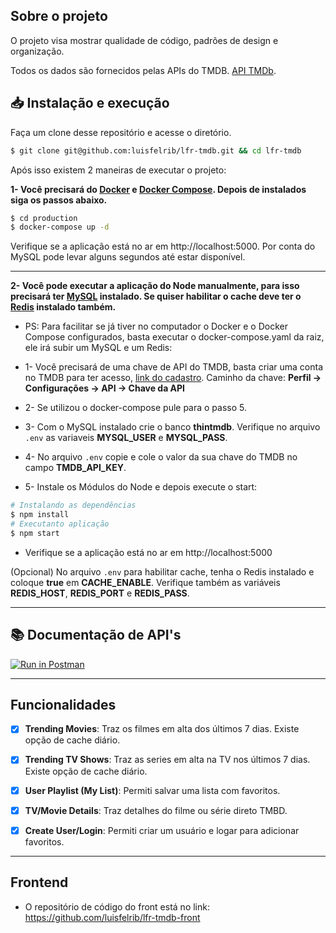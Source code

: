 ## Sobre o projeto

O projeto visa mostrar qualidade de código, padrões de design e organização.

Todos os dados são fornecidos pelas APIs do TMDB. [API TMDb](https://www.themoviedb.org/documentation/api).

## 📥 Instalação e execução
Faça um clone desse repositório e acesse o diretório.

```bash
$ git clone git@github.com:luisfelrib/lfr-tmdb.git && cd lfr-tmdb
```
Após isso existem 2 maneiras de executar o projeto:

**1- Você precisará do [Docker](https://docs.docker.com/engine/install/) e [Docker Compose](https://docs.docker.com/compose/install/). Depois de instalados siga os passos abaixo.** 
```bash
$ cd production
$ docker-compose up -d
```
Verifique se a aplicação está no ar em http://localhost:5000. Por conta do MySQL pode levar alguns segundos até estar disponível.

---
**2- Você pode executar a aplicação do Node manualmente, para isso precisará ter [MySQL](https://dev.mysql.com/doc/refman/8.0/en/installing.html) instalado. Se quiser habilitar o cache deve ter o [Redis](https://redis.io/topics/quickstart) instalado também.**
- PS: Para facilitar se já tiver no computador o Docker e o Docker Compose configurados, basta executar o docker-compose.yaml da raiz, ele irá subir um MySQL e um Redis:

- 1- Você precisará de uma chave de API do TMDB, basta criar uma conta no TMDB para ter acesso, [link do cadastro](https://www.themoviedb.org/signup). Caminho da chave: **Perfil -> Configurações -> API -> Chave da API**

- 2- Se utilizou o docker-compose pule para o passo 5.
- 3- Com o MySQL instalado crie o banco **thintmdb**. Verifique no arquivo `.env` as variaveis **MYSQL_USER** e **MYSQL_PASS**.
- 4- No arquivo `.env` copie e cole o valor da sua chave do TMDB no campo **TMDB_API_KEY**.
- 5- Instale os Módulos do Node e depois execute o start:
```bash
# Instalando as dependências
$ npm install
# Executanto aplicação
$ npm start
```
- Verifique se a aplicação está no ar em http://localhost:5000

(Opcional) No arquivo `.env` para habilitar cache, tenha o Redis instalado e coloque **true** em **CACHE_ENABLE**. Verifique também as variáveis **REDIS_HOST**, **REDIS_PORT** e **REDIS_PASS**.

---

## 📚 Documentação de API's
[![Run in Postman](https://run.pstmn.io/button.svg)](https://app.getpostman.com/run-collection/641946-c1d7ec1c-ad01-433c-a734-27cce0339f47?action=collection%2Ffork&collection-url=entityId%3D641946-c1d7ec1c-ad01-433c-a734-27cce0339f47%26entityType%3Dcollection%26workspaceId%3Db3cc4b76-1440-4235-a32c-73f6d747adf6)

---

## Funcionalidades

- [x] **Trending Movies**: Traz os filmes em alta dos últimos 7 dias. Existe opção de cache diário.

- [x] **Trending TV Shows**: Traz as series em alta na TV nos últimos 7 dias. Existe opção de cache diário.

- [x] **User Playlist (My List)**: Permiti salvar uma lista com favoritos.

- [x] **TV/Movie Details**: Traz detalhes do filme ou série direto TMBD.

- [x] **Create User/Login**: Permiti criar um usuário e logar para adicionar favoritos.

---

## Frontend
- O repositório de código do front está no link:
https://github.com/luisfelrib/lfr-tmdb-front

